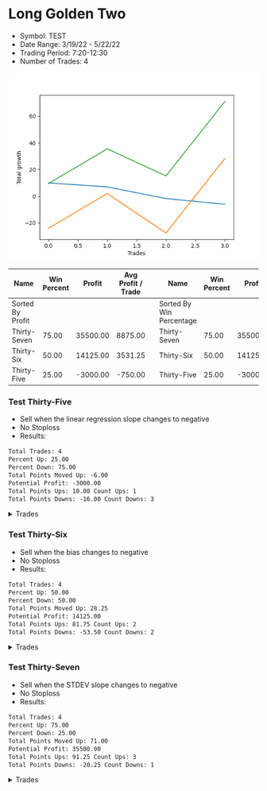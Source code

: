 # Long Golden Two 
- Symbol: TEST
- Date Range: 3/19/22 - 5/22/22
- Trading Period: 7:20-12:30
- Number of Trades: 4

![Plot](LongGoldenTwoTEST.png)

| Name | Win Percent | Profit | Avg Profit / Trade |     | Name | Win Percent | Profit | Avg Profit / Trade |
| ---- | ----------- | ------ | ------------------ | --- | ---- | ----------- | ------ | ------------------ |
| Sorted By <br> Profit | | | | | Sorted By <br> Win Percentage ||||
| Thirty-Seven | 75.00 | 35500.00 | 8875.00 |     | Thirty-Seven | 75.00 | 35500.00 | 8875.00 |
| Thirty-Six | 50.00 | 14125.00 | 3531.25 |     | Thirty-Six | 50.00 | 14125.00 | 3531.25 |
| Thirty-Five | 25.00 | -3000.00 | -750.00 |     | Thirty-Five | 25.00 | -3000.00 | -750.00 |

### Test Thirty-Five
* Sell when the linear regression slope changes to negative
* No Stoploss
* Results:
```
Total Trades: 4
Percent Up: 25.00
Percent Down: 75.00
Total Points Moved Up: -6.00
Potential Profit: -3000.00
Total Points Ups: 10.00 Count Ups: 1
Total Points Downs: -16.00 Count Downs: 3
```

<details><summary>Trades</summary>

<code>In: 2022-07-01 06:46:00		Out: 2022-07-01 06:55:05		Total Position Time: 09:05		Total Move Up: 10.00		Total to Date: 10.00</code> <br />
<code>In: 2022-07-01 11:05:00		Out: 2022-07-01 11:09:05		Total Position Time: 04:05		Total Move Up: -3.00		Total to Date: 7.00</code> <br />
<code>In: 2022-07-05 07:39:00		Out: 2022-07-05 07:44:05		Total Position Time: 05:05		Total Move Up: -8.75		Total to Date: -1.75</code> <br />
<code>In: 2022-07-05 08:59:00		Out: 2022-07-05 09:04:05		Total Position Time: 05:05		Total Move Up: -4.25		Total to Date: -6.00</code> <br />


</details>

### Test Thirty-Six
* Sell when the bias changes to negative
* No Stoploss
* Results:
```
Total Trades: 4
Percent Up: 50.00
Percent Down: 50.00
Total Points Moved Up: 28.25
Potential Profit: 14125.00
Total Points Ups: 81.75 Count Ups: 2
Total Points Downs: -53.50 Count Downs: 2
```

<details><summary>Trades</summary>

<code>In: 2022-07-01 06:46:00		Out: 2022-07-01 07:20:05		Total Position Time: 34:05		Total Move Up: -24.00		Total to Date: -24.00</code> <br />
<code>In: 2022-07-01 11:05:00		Out: 2022-07-01 12:31:00		Total Position Time: 86:00		Total Move Up: 26.00		Total to Date: 2.00</code> <br />
<code>In: 2022-07-05 07:39:00		Out: 2022-07-05 08:06:05		Total Position Time: 27:05		Total Move Up: -29.50		Total to Date: -27.50</code> <br />
<code>In: 2022-07-05 08:59:00		Out: 2022-07-05 12:31:00		Total Position Time: 212:00		Total Move Up: 55.75		Total to Date: 28.25</code> <br />


</details>

### Test Thirty-Seven
* Sell when the STDEV slope changes to negative
* No Stoploss
* Results:
```
Total Trades: 4
Percent Up: 75.00
Percent Down: 25.00
Total Points Moved Up: 71.00
Potential Profit: 35500.00
Total Points Ups: 91.25 Count Ups: 3
Total Points Downs: -20.25 Count Downs: 1
```

<details><summary>Trades</summary>

<code>In: 2022-07-01 06:46:00		Out: 2022-07-01 07:01:05		Total Position Time: 15:05		Total Move Up: 9.50		Total to Date: 9.50</code> <br />
<code>In: 2022-07-01 11:05:00		Out: 2022-07-01 12:31:00		Total Position Time: 86:00		Total Move Up: 26.00		Total to Date: 35.50</code> <br />
<code>In: 2022-07-05 07:39:00		Out: 2022-07-05 07:47:05		Total Position Time: 08:05		Total Move Up: -20.25		Total to Date: 15.25</code> <br />
<code>In: 2022-07-05 08:59:00		Out: 2022-07-05 12:31:00		Total Position Time: 212:00		Total Move Up: 55.75		Total to Date: 71.00</code> <br />


</details>